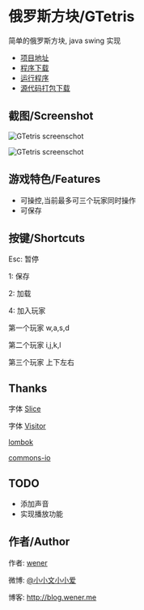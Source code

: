 俄罗斯方块/GTetris
==========

简单的俄罗斯方块, java swing 实现

* [项目地址](https://github.com/WenerLove/GTetris)
* [程序下载](http://resources.wener.me/java/GTetris.jar)
* [运行程序](http://resources.wener.me/java/GTetris.jnlp)
* [源代码打包下载](https://github.com/WenerLove/GTetris/archive/master.zip)

截图/Screenshot
----

![GTetris screenschot](https://raw.github.com/WenerLove/GTetris/master/screenshot-main.png "GTetris")

<!--more-->

![GTetris screenschot](https://raw.github.com/WenerLove/GTetris/master/screenshot.png "GTetris")

游戏特色/Features
--------

* 可操控,当前最多可三个玩家同时操作
* 可保存


按键/Shortcuts
------

Esc: 暂停

1: 保存

2: 加载

4: 加入玩家

第一个玩家
w,a,s,d

第二个玩家
i,j,k,l

第三个玩家
上下左右


Thanks
---------

字体 [Slice](http://www.dafont.com/christian-munk.d3941?fpp=50&text=Wener)

字体 [Visitor](http://www.dafont.com/font-comment.php?file=visitor&fpp=50&text=Wener)

[lombok](http://projectlombok.org)

[commons-io](http://commons.apache.org/proper/commons-io/)

TODO
----

* 添加声音
* 实现播放功能

作者/Author
-----------

作者: [wener](http://wener.me)

微博: [@小小文小小爱](http://weibo.com/u/2705020605)

博客: http://blog.wener.me